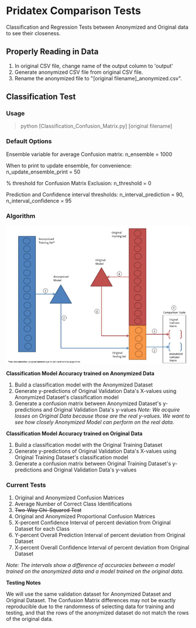 # Pridatex Comparison Tests
Classification and Regression Tests between Anonymized and Original data to see their closeness.

## Properly Reading in Data
1. In original CSV file, change name of the output column to 'output'
2. Generate anonymized CSV file from original CSV file.
3. Rename the anonymized file to "[original filename]_anonymized.csv".

## Classification Test

### Usage
> python [Classification_Confusion_Matrix.py] [original filename]

### Default Options
Ensemble variable for average Confusion matrix: n_ensemble = 1000

When to print to update ensemble, for convenience: n_update_ensemble_print = 50

% threshold for Confusion Matrix Exclusion: n_threshold = 0

Prediction and Confidence interval thresholds: n_interval_prediction = 90, n_interval_confidence = 95

### Algorithm 

![Classification Testing](/images/Classification_Testing_Algorithm.jpg)

**Classification Model Accuracy trained on Anonymized Data**
1. Build a classification model with the Anonymized Dataset
2. Generate y-predictions of Original Validation Data's X-values using Anonymized Dataset's classification model
3. Generate a confusion matrix between Anonymized Dataset's y-predictions and Original Validation Data's y-values
*Note: We acquire losses on Original Data because those are the real y-values. 
       We want to see how closely Anonymized Model can perform on the real data.*

**Classification Model Accuracy trained on Original Data** 
1. Build a classification model with the Original Training Dataset
2. Generate y-predictions of Original Validation Data's X-values using Original Training Dataset's classification model
3. Generate a confusion matrix between Original Training Dataset's y-predictions and Original Validation Data's y-values

### Current Tests
1. Original and Anonymized Confusion Matrices
2. Average Number of Correct Class Identifications
3. ~~Two-Way Chi-Squared Test~~
4. Original and Anonymized Proportional Confusion Matrices
5. X-percent Confidence Interval of percent deviation from Original Dataset for each Class
6. Y-percent Overall Prediction Interval of percent deviation from Original Dataset
7. X-percent Overall Confidence Interval of percent deviation from Original Dataset 

*Note: The intervals show a difference of accuracies between a model trained on the anonymized data and a model trained on the original data.*

**Testing Notes**

We will use the same validation dataset for Anonymized Dataset and Original Dataset. 
The Confusion Matrix differences may not be exactly reproducible due to the randomness of 
selecting data for training and testing, and that the rows of the anonymized dataset do not match 
the rows of the original data.
